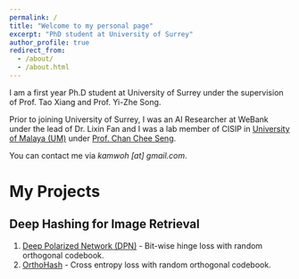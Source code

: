 ```yaml
---
permalink: /
title: "Welcome to my personal page"
excerpt: "PhD student at University of Surrey"
author_profile: true
redirect_from: 
  - /about/
  - /about.html
---
```


I am a first year Ph.D student at University of Surrey under the supervision of Prof. Tao Xiang and Prof. Yi-Zhe Song.

Prior to joining University of Surrey, I was an AI Researcher at WeBank under the lead of Dr. Lixin Fan and I was a lab member of CISIP in [University of Malaya (UM)](https://um.edu.my/) under [Prof. Chan Chee Seng](http://cs-chan.com/).

You can contact me via *kamwoh \[at\] gmail.com*. 

My Projects
======

Deep Hashing for Image Retrieval
------

1. [Deep Polarized Network (DPN)](https://github.com/kamwoh/DPN) - Bit-wise hinge loss with random orthogonal codebook.
2. [OrthoHash](https://github.com/kamwoh/orthohash) - Cross entropy loss with random orthogonal codebook.


<!-- Recent Updates
======

[November 2020] Our book **Federated Learning: Privacy and Incentive** is available in Springer. \[[Book](https://www.springer.com/gp/book/9783030630751)\]

[June 2020] Our work **Rethinking Privacy Preserving Deep Learning: How to Evaluate and Thwart Privacy Attacks** is online. \[[arXiv](https://arxiv.org/abs/2006.11601)\] \[[Book](https://www.springer.com/gp/book/9783030630751)\]

[April 2020] Our paper **Deep Polarized Network for Supervised Learning of Accurate Binary Hashing Codes** is accepted at **IJCAI-2020**. \[[PDF](https://www.ijcai.org/Proceedings/2020/0115.pdf)\]

[April 2020] Assisted in development *as an alumni of UM* for CosMos, a system to monitor Covid-19 patients. \[[News](https://www.thestar.com.my/news/nation/2020/04/24/cosmos-um-develops-app-to-monitor-suspected-covid-19-patients)\]

[November 2019] Joined WeBank.

[September 2019] Our paper **Rethinking deep neural network ownership verification: Embedding passports to defeat ambiguity attacks** is accepted at **NeurIPS-2019**. \[[arXiv](https://arxiv.org/abs/1909.07830)\] \[[Code](https://github.com/kamwoh/DeepIPR)\] \[[Website](https://kamwoh.github.io/DeepIPR/)\]

[November 2018] Our workshop paper **A Universal Logic Operator for Interpretable Deep Convolution Networks** is accepted at **AAAI-19 Workshop on Network Interpretability for Deep Learning**. \[[arXiv](https://arxiv.org/abs/1901.08551)\]

[January 2018] Joined CISIP, UM. -->
